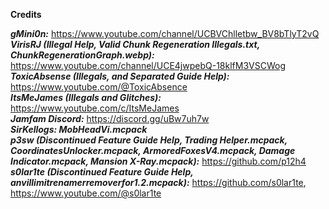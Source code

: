 **Credits**
<br>

***gMini0n:*** https://www.youtube.com/channel/UCBVChlletbw_BV8bTlyT2vQ
<br>
***VirisRJ (Illegal Help, Valid Chunk Regeneration Illegals.txt, ChunkRegenerationGraph.webp):*** https://www.youtube.com/channel/UCE4jwpebQ-18klfM3VSCWog
<br>
***ToxicAbsense (Illegals, and Separated Guide Help):*** https://www.youtube.com/@ToxicAbsence
<br>
***ItsMeJames (Illegals and Glitches):*** https://www.youtube.com/c/ItsMeJames
<br>
***Jamfam Discord:*** https://discord.gg/uBw7uh7w
<br>
***SirKellogs: MobHeadVi.mcpack***
<br>
***p3sw (Discontinued Feature Guide Help, Trading Helper.mcpack, CoordinatesUnlocker.mcpack, ArmoredFoxesV4.mcpack, Damage Indicator.mcpack, Mansion X-Ray.mcpack):*** https://github.com/p12h4
<br>
***s0lar1te (Discontinued Feature Guide Help, anvillimitrenamerremoverfor1.2.mcpack):*** https://github.com/s0lar1te, https://www.youtube.com/@s0lar1te
<br>
